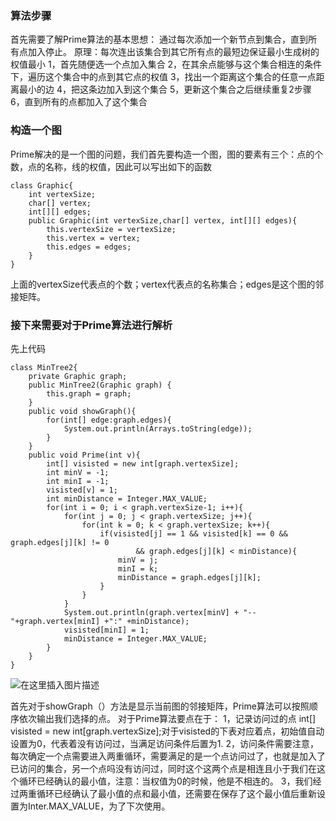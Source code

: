 ###  算法步骤
首先需要了解Prime算法的基本思想：
通过每次添加一个新节点到集合，直到所有点加入停止。
原理：每次连出该集合到其它所有点的最短边保证最小生成树的权值最小
1，首先随便选一个点加入集合
2，在其余点能够与这个集合相连的条件下，遍历这个集合中的点到其它点的权值
3，找出一个距离这个集合的任意一点距离最小的边
4，把这条边加入到这个集合
5，更新这个集合之后继续重复2步骤
6，直到所有的点都加入了这个集合

### 构造一个图
Prime解决的是一个图的问题，我们首先要构造一个图，图的要素有三个：点的个数，点的名称，线的权值，因此可以写出如下的函数

```
class Graphic{
    int vertexSize;
    char[] vertex;
    int[][] edges;
    public Graphic(int vertexSize,char[] vertex, int[][] edges){
        this.vertexSize = vertexSize;
        this.vertex = vertex;
        this.edges = edges;
    }
}
```
上面的vertexSize代表点的个数；vertex代表点的名称集合；edges是这个图的邻接矩阵。

### 接下来需要对于Prime算法进行解析
先上代码
```
class MinTree2{
    private Graphic graph;
    public MinTree2(Graphic graph) {
        this.graph = graph;
    }
    public void showGraph(){
        for(int[] edge:graph.edges){
            System.out.println(Arrays.toString(edge));
        }
    }
    public void Prime(int v){
        int[] visisted = new int[graph.vertexSize];
        int minV = -1;
        int minI = -1;
        visisted[v] = 1;
        int minDistance = Integer.MAX_VALUE;
        for(int i = 0; i < graph.vertexSize-1; i++){
            for(int j = 0; j < graph.vertexSize; j++){
                for(int k = 0; k < graph.vertexSize; k++){
                    if(visisted[j] == 1 && visisted[k] == 0 && graph.edges[j][k] != 0
                            && graph.edges[j][k] < minDistance){
                        minV = j;
                        minI = k;
                        minDistance = graph.edges[j][k];
                    }
                }
            }
            System.out.println(graph.vertex[minV] + "--"+graph.vertex[minI] +":" +minDistance);
            visisted[minI] = 1;
            minDistance = Integer.MAX_VALUE;
        }
    }
}
```
![在这里插入图片描述](https://img-blog.csdnimg.cn/20200822193229929.png#pic_center)

首先对于showGraph（）方法是显示当前图的邻接矩阵，Prime算法可以按照顺序依次输出我们选择的点。
对于Prime算法要点在于：
1，记录访问过的点  int[] visisted = new int[graph.vertexSize];对于visisted的下表对应着点，初始值自动设置为0，代表着没有访问过，当满足访问条件后置为1.
2，访问条件需要注意，每次确定一个点需要进入两重循环，需要满足的是一个点访问过了，也就是加入了已访问的集合，另一个点吗没有访问过，同时这个这两个点是相连且小于我们在这个循环已经确认的最小值，注意：当权值为0的时候，他是不相连的。
3，我们经过两重循环已经确认了最小值的点和最小值，还需要在保存了这个最小值后重新设置为Inter.MAX_VALUE，为了下次使用。


